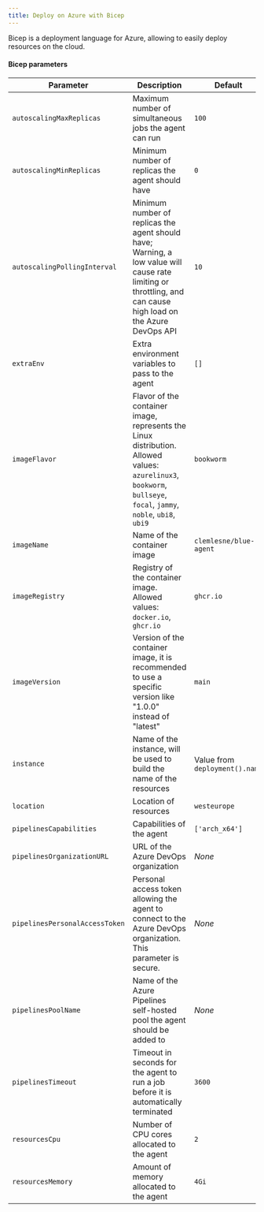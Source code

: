 ```yaml
---
title: Deploy on Azure with Bicep
---
```


Bicep is a deployment language for Azure, allowing to easily deploy resources on the cloud.

#### Bicep parameters

| Parameter                      | Description                                                                                                                                                        | Default                        |
| ------------------------------ | ------------------------------------------------------------------------------------------------------------------------------------------------------------------ | ------------------------------ |
| `autoscalingMaxReplicas`       | Maximum number of simultaneous jobs the agent can run                                                                                                              | `100`                          |
| `autoscalingMinReplicas`       | Minimum number of replicas the agent should have                                                                                                                   | `0`                            |
| `autoscalingPollingInterval`   | Minimum number of replicas the agent should have; Warning, a low value will cause rate limiting or throttling, and can cause high load on the Azure DevOps API     | `10`                           |
| `extraEnv`                     | Extra environment variables to pass to the agent                                                                                                                   | `[]`                           |
| `imageFlavor`                  | Flavor of the container image, represents the Linux distribution. Allowed values: `azurelinux3`, `bookworm`, `bullseye`, `focal`, `jammy`, `noble`, `ubi8`, `ubi9` | `bookworm`                     |
| `imageName`                    | Name of the container image                                                                                                                                        | `clemlesne/blue-agent`         |
| `imageRegistry`                | Registry of the container image. Allowed values: `docker.io`, `ghcr.io`                                                                                            | `ghcr.io`                      |
| `imageVersion`                 | Version of the container image, it is recommended to use a specific version like "1.0.0" instead of "latest"                                                       | `main`                         |
| `instance`                     | Name of the instance, will be used to build the name of the resources                                                                                              | Value from `deployment().name` |
| `location`                     | Location of resources                                                                                                                                              | `westeurope`                   |
| `pipelinesCapabilities`        | Capabilities of the agent                                                                                                                                          | `['arch_x64']`                 |
| `pipelinesOrganizationURL`     | URL of the Azure DevOps organization                                                                                                                               | _None_                         |
| `pipelinesPersonalAccessToken` | Personal access token allowing the agent to connect to the Azure DevOps organization. This parameter is secure.                                                    | _None_                         |
| `pipelinesPoolName`            | Name of the Azure Pipelines self-hosted pool the agent should be added to                                                                                          | _None_                         |
| `pipelinesTimeout`             | Timeout in seconds for the agent to run a job before it is automatically terminated                                                                                | `3600`                         |
| `resourcesCpu`                 | Number of CPU cores allocated to the agent                                                                                                                         | `2`                            |
| `resourcesMemory`              | Amount of memory allocated to the agent                                                                                                                            | `4Gi`                          |
